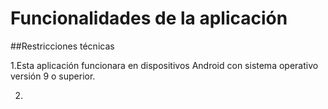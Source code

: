 # Funcionalidades de la aplicación

##Restricciones técnicas

1.Esta aplicación funcionara en dispositivos Android con sistema operativo versión 9 o superior. 

2.
